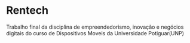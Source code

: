 # Rentech
Trabalho final da disciplina de empreendedorismo, inovação e negócios digitais do curso de Dispositivos Moveis da Universidade Potiguar(UNP)
